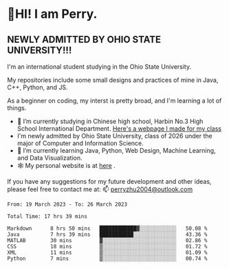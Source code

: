 # 🌄HI! I am Perry. <br> #
## NEWLY ADMITTED BY OHIO STATE UNIVERSITY!!! ##  
I'm an international student studying in the Ohio State University. <br>

My repositories include some small designs and practices of mine in Java, C++, Python, and JS. <br>

As a beginner on coding, my interst is pretty broad, and I'm learning a lot of things. <br>
- 🔭 I’m currently studying in Chinese high school, Harbin No.3 High School International Department. [Here's a webpage I made for my class](https://perry2004.github.io/weirdos/)
- I'm newly admitted by Ohio State University, class of 2026 under the major of Computer and Information Science. 
- 🌱 I’m currently learning Java, Python, Web Design, Machine Learning, and Data Visualization. 
- 🕸️ My personal website is at <a href="https://zhu-yp.cn">here</a> .  

If you have any suggestions for my future development and other ideas, please feel free to contact me at: 📫 [perryzhu2004@outlook.com](mailto:perryzhu2004@outlook.com)

<!--START_SECTION:waka-->

```text
From: 19 March 2023 - To: 26 March 2023

Total Time: 17 hrs 39 mins

Markdown      8 hrs 50 mins   ████████████▓░░░░░░░░░░░░   50.08 %
Java          7 hrs 39 mins   ███████████░░░░░░░░░░░░░░   43.36 %
MATLAB        30 mins         ▓░░░░░░░░░░░░░░░░░░░░░░░░   02.86 %
CSS           18 mins         ▒░░░░░░░░░░░░░░░░░░░░░░░░   01.72 %
XML           11 mins         ▒░░░░░░░░░░░░░░░░░░░░░░░░   01.09 %
Python        7 mins          ▒░░░░░░░░░░░░░░░░░░░░░░░░   00.74 %
```

<!--END_SECTION:waka-->